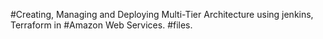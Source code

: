 #Creating, Managing and Deploying Multi-Tier Architecture using jenkins, Terraform in 
#Amazon Web Services.
#files.
